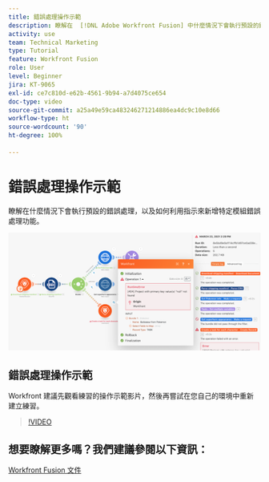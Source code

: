 ```yaml
---
title: 錯誤處理操作示範
description: 瞭解在  [!DNL Adobe Workfront Fusion] 中什麼情況下會執行預設的錯誤處理，以及如何利用指示來新增特定模組錯誤處理功能。
activity: use
team: Technical Marketing
type: Tutorial
feature: Workfront Fusion
role: User
level: Beginner
jira: KT-9065
exl-id: ce7c810d-e62b-4561-9b94-a7d4075ce654
doc-type: video
source-git-commit: a25a49e59ca483246271214886ea4dc9c10e8d66
workflow-type: ht
source-wordcount: '90'
ht-degree: 100%

---
```


# 錯誤處理操作示範

瞭解在什麼情況下會執行預設的錯誤處理，以及如何利用指示來新增特定模組錯誤處理功能。

![影像顯示具有錯誤處理功能之情境](assets/troubleshooting-and-error-handling-7.png)

## 錯誤處理操作示範

Workfront 建議先觀看練習的操作示範影片，然後再嘗試在您自己的環境中重新建立練習。

>[!VIDEO](https://video.tv.adobe.com/v/335306/?quality=12&learn=on)

## 想要瞭解更多嗎？我們建議參閱以下資訊：

[Workfront Fusion 文件](https://experienceleague.adobe.com/docs/workfront/using/adobe-workfront-fusion/workfront-fusion-2.html?lang=zh-Hant)
